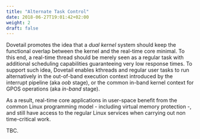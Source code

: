 ```yaml
---
title: "Alternate Task Control"
date: 2018-06-27T19:01:42+02:00
weight: 2
draft: false
---
```


Dovetail promotes the idea that a *dual kernel* system should keep the
functional overlap between the kernel and the real-time core
minimal. To this end, a real-time thread should be merely seen as a
regular task with additional scheduling capabilities guaranteeing very
low response times. To support such idea, Dovetail enables kthreads
and regular user tasks to run alternatively in the out-of-band
execution context introduced by the interrupt pipeline (aka *oob*
stage), or the common in-band kernel context for GPOS operations (aka
*in-band* stage).

As a result, real-time core applications in user-space benefit from
the common Linux programming model - including virtual memory
protection -, and still have access to the regular Linux services when
carrying out non time-critical work.

TBC.
